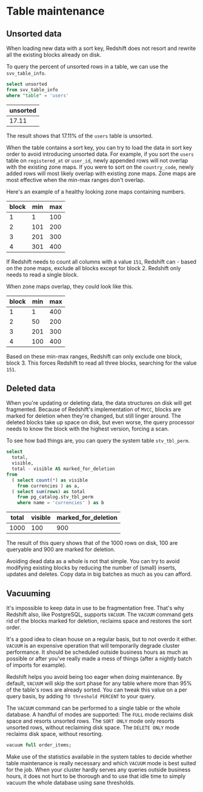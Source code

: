 # Table maintenance

## Unsorted data

When loading new data with a sort key, Redshift does not resort and rewrite all the existing blocks already on disk.

To query the percent of unsorted rows in a table, we can use the `svv_table_info`.

```sql
select unsorted
from svv_table_info
where "table" = 'users'
```

| unsorted |
| -------  |
| 17.11    |

The result shows that  17.11% of the `users` table is unsorted.

When the table contains a sort key, you can try to load the data in sort key order to avoid introducing unsorted data. For example, if you sort the `users` table on `registered_at` or `user_id`, newly appended rows will not overlap with the existing zone maps. If you were to sort on the `country_code`, newly added rows will most likely overlap with existing zone maps. Zone maps are most effective when the min-max ranges don't overlap.

Here's an example of a healthy looking zone maps containing numbers.

| block | min      | max      |
| ----- | -------- | -------- |
| 1     | 1        | 100      |
| 2     | 101      | 200      |
| 3     | 201      | 300      |
| 4     | 301      | 400      |

If Redshift needs to count all columns with a value `151`, Redshift can - based on the zone maps, exclude all blocks except for block 2. Redshift only needs to read a single block.

When zone maps overlap, they could look like this.

| block | min      | max      |
| ----- | -------- | -------- |
| 1     | 1        | 400      |
| 2     | 50       | 200      |
| 3     | 201      | 300      |
| 4     | 100      | 400      |

Based on these min-max ranges, Redshift can only exclude one block, block 3. This forces Redshift to read all three blocks, searching for the value `151`.

## Deleted data

When you're updating or deleting data, the data structures on disk will get fragmented. Because of Redshift's implementation of `MVCC`, blocks are marked for deletion when they're changed, but still linger around. The deleted blocks take up space on disk, but even worse, the query processor needs to know the block with the highest version, forcing a scan.

To see how bad things are, you can query the system table `stv_tbl_perm`.

```sql
select
  total,
  visible,
  total - visible AS marked_for_deletion
from
  ( select count(*) as visible
    from currencies ) as a,
  ( select sum(rows) as total
    from pg_catalog.stv_tbl_perm
    where name = 'currencies' ) as b
```

| total    | visible | marked_for_deletion |
| ---------| ------- | ------------------- |
| 1000     | 100     | 900                 |

The result of this query shows that of the 1000 rows on disk, 100 are queryable and 900 are marked for deletion.

Avoiding dead data as a whole is not that simple. You can try to avoid modifying existing blocks by reducing the number of (small) inserts, updates and deletes. Copy data in big batches as much as you can afford.

## Vacuuming

It's impossible to keep data in use to be fragmentation free. That's why Redshift also, like PostgreSQL, supports `VACUUM`. The `VACUUM` command gets rid of the blocks marked for deletion, reclaims space and restores the sort order.

It's a good idea to clean house on a regular basis, but to not overdo it either. `VACUUM` is an expensive operation that will temporarily degrade cluster performance. It should be scheduled outside business hours as much as possible or after you've really made a mess of things (after a nightly batch of imports for example).

Redshift helps you avoid being too eager when doing maintenance. By default, `VACUUM` will skip the sort phase for any table where more than 95% of the table's rows are already sorted. You can tweak this value on a per query basis, by adding `TO threshold PERCENT` to your query.

The `VACUUM` command can be performed to a single table or the whole database. A handful of modes are supported: The `FULL` mode reclaims disk space and resorts unsorted rows. The `SORT ONLY` mode only resorts unsorted rows, without reclaiming disk space. The `DELETE ONLY` mode reclaims disk space, without resorting.

```sql
vacuum full order_items;
```

Make use of the statistics available in the system tables to decide whether table maintenance is really necessary and which `VACUUM` mode is best suited for the job. When your cluster hardly serves any queries outside business hours, it does not hurt to be thorough and to use that idle time to simply vacuum the whole database using sane thresholds.
